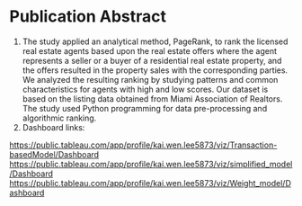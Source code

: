 # Publication Abstract
1. The study applied an analytical method, PageRank, to rank the licensed real estate agents based upon the real estate offers where the agent represents a seller or a buyer of a residential real estate property, and the offers resulted in the property sales with the corresponding parties. We analyzed the resulting ranking by studying patterns and common characteristics for agents with high and low scores. Our dataset is based on the listing data obtained from Miami Association of Realtors. The study used Python programming for data pre-processing and algorithmic ranking.
2. Dashboard links: 

https://public.tableau.com/app/profile/kai.wen.lee5873/viz/Transaction-basedModel/Dashboard
https://public.tableau.com/app/profile/kai.wen.lee5873/viz/simplified_model/Dashboard
https://public.tableau.com/app/profile/kai.wen.lee5873/viz/Weight_model/Dashboard




